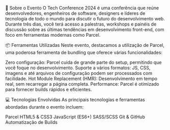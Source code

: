 📝 Sobre o Evento
O Tech Conference 2024 é uma conferência que reúne desenvolvedores, engenheiros de software, designers e líderes de tecnologia de todo o mundo para discutir o futuro do desenvolvimento web. Durante três dias, você terá acesso a palestras, workshops e painéis de discussão sobre as últimas tendências em desenvolvimento front-end, com foco em ferramentas modernas como Parcel.

📦 Ferramentas Utilizadas
Neste evento, destacamos a utilização de Parcel, uma poderosa ferramenta de bundling que oferece várias funcionalidades:

Zero configuração: Parcel cuida de grande parte do setup, permitindo que você foque no desenvolvimento.
Suporte a vários formatos: JS, CSS, imagens e até arquivos de configuração podem ser processados com facilidade.
Hot Module Replacement (HMR): Desenvolvimento em tempo real, sem recarregar a página completa.
Performance: Parcel é otimizado para fornecer builds rápidos e eficientes.


💻 Tecnologias Envolvidas
As principais tecnologias e ferramentas abordadas durante o evento incluem:

Parcel
HTML5 & CSS3
JavaScript (ES6+)
SASS/SCSS
Git & GitHub
Automatização de Builds
